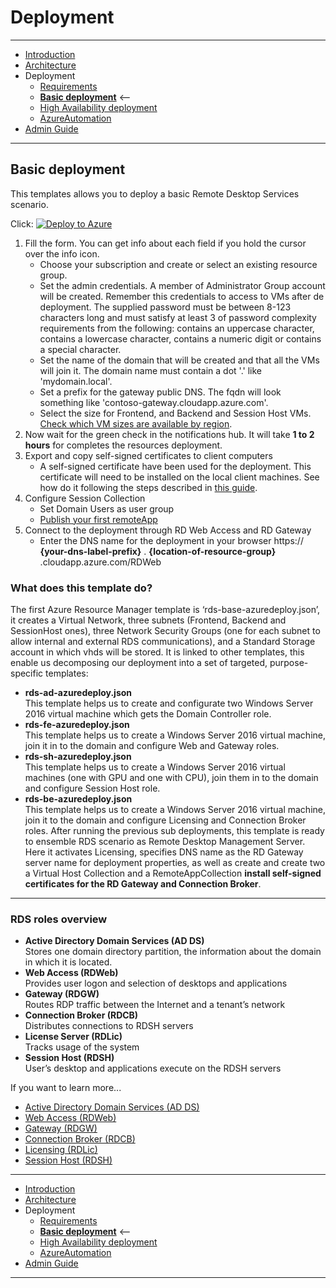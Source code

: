 # Deployment
---
* [Introduction](./README.md)
* [Architecture](./ArchitectureDiagram.md)
* Deployment
    * [Requirements](./Requirements.md)
    * **[Basic deployment](./Deployment-basic.md)** <--
    * [High Availability deployment](./Deployment-HA.md)
    * [AzureAutomation](./AzureAutomation.md)
* [Admin Guide](./RemoteDesktopRemoteApp.md)
---
## Basic deployment

This templates allows you to deploy a basic Remote Desktop Services scenario.

Click: [![Deploy to Azure](http://azuredeploy.net/deploybutton.png)](https://portal.azure.com/#create/Microsoft.Template/uri/https%3A%2F%2Fraw.githubusercontent.com%2Fintelequia%2FVirtualLabs%2Fmaster%2Fsimple-architecture%2Frds-base-azuredeploy.json)

1. Fill the form. You can get info about each field if you hold the cursor over the info icon.
   * Choose your subscription and create or select an existing resource group.
   * Set the admin credentials. A member of Administrator Group account will be created. Remember this credentials to access to VMs after de deployment. The supplied password must be between 8-123 characters long and must satisfy at least 3 of password complexity requirements from the following: contains an uppercase character, contains a lowercase character, contains a numeric digit or contains a special character.
   * Set the name of the domain that will be created and that all the VMs will join it. The domain name must contain a dot '.' like 'mydomain.local'.
   * Set a prefix for the gateway public DNS. The fqdn will look something like 'contoso-gateway.cloudapp.azure.com'.
   * Select the size for Frontend, and Backend and Session Host VMs. [Check which VM sizes are available by region](https://azure.microsoft.com/en-us/regions/services/).
2. Now wait for the green check in the notifications hub. It will take **1 to 2 hours** for completes the resources deployment.
3. Export and copy self-signed certificates to client computers
   * A self-signed certificate have been used for the deployment. This certificate will need to be installed on the local client machines. See how do it following the steps described in [this guide](Documentation/UserAccessWebCert.md). 
4. Configure Session Collection
   * Set Domain Users as user group
   * [Publish your first remoteApp ](./RemoteDesktopRemoteApp.md)
5. Connect to the deployment through RD Web Access and RD Gateway
    * Enter the DNS name for the deployment in your browser https:// **{your-dns-label-prefix}** . **{location-of-resource-group}** .cloudapp.azure.com/RDWeb

### What does this template do?

The first Azure Resource Manager template is ‘rds-base-azuredeploy.json’, it creates a Virtual Network, three subnets (Frontend, Backend and SessionHost ones), three Network Security Groups (one for each subnet to allow internal and external RDS communications), and a Standard Storage account in which vhds will be stored.
It is linked to other templates, this enable us decomposing our deployment into a set of targeted, purpose-specific templates:

* **rds-ad-azuredeploy.json**  
This template helps us to create and configurate two Windows Server 2016 virtual machine which gets the Domain Controller role.
* **rds-fe-azuredeploy.json**  
This template helps us to create a Windows Server 2016 virtual machine, join it in to the domain and configure Web and Gateway roles.
* **rds-sh-azuredeploy.json**  
This template helps us to create a Windows Server 2016 virtual machines (one with GPU and one with CPU), join them in to the domain and configure Session Host role.
* **rds-be-azuredeploy.json**  
This template helps us to create a Windows Server 2016 virtual machine, join it to the domain and configure Licensing and Connection Broker roles. After running the previous sub deployments, this template is ready to ensemble RDS scenario as Remote Desktop Management Server. Here it activates Licensing, specifies DNS name as the RD Gateway server name for deployment properties, as well as create and create two a Virtual Host Collection and a RemoteAppCollection **install self-signed certificates for the RD Gateway and Connection Broker**.

---

### RDS roles overview
* **Active Directory Domain Services (AD DS)**  
Stores one domain directory partition, the information about the domain in which it is located.
* **Web Access (RDWeb)**  
Provides user logon and selection of desktops and applications
* **Gateway (RDGW)**  
Routes RDP traffic between the Internet and a tenant’s network
* **Connection Broker (RDCB)**  
Distributes connections to RDSH servers
* **License Server (RDLic)**  
Tracks usage of the system
* **Session Host (RDSH)**  
User’s desktop and applications execute on the RDSH servers

If you want to learn more...
* [Active Directory Domain Services (AD DS)](https://technet.microsoft.com/en-us/library/cc731053)
* [Web Access (RDWeb)](https://technet.microsoft.com/en-us/library/cc731923)
* [Gateway (RDGW)](https://technet.microsoft.com/en-us/library/cc731150)
* [Connection Broker (RDCB)](https://technet.microsoft.com/en-us/library/cc772245)
* [Licensing (RDLic)](https://technet.microsoft.com/en-us/library/cc725933)
* [Session Host (RDSH)](https://technet.microsoft.com/en-us/library/cc742822)

---
* [Introduction](./README.md)
* [Architecture](./ArchitectureDiagram.md)
* Deployment
    * [Requirements](./Requirements.md)
    * **[Basic deployment](./Deployment-basic.md)** <--
    * [High Availability deployment](./Deployment-HA.md)
    * [AzureAutomation](./AzureAutomation.md)
* [Admin Guide](./RemoteDesktopRemoteApp.md)
---